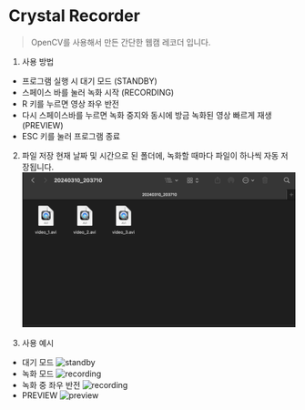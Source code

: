 # Crystal Recorder
> OpenCV를 사용해서 만든 간단한 웹캠 레코더 입니다.

1. 사용 방법
* 프로그램 실행 시 대기 모드 (STANDBY)
* 스페이스 바를 눌러 녹화 시작 (RECORDING)
* R 키를 누르면 영상 좌우 반전
* 다시 스페이스바를 누르면 녹화 중지와 동시에 방금 녹화된 영상 빠르게 재생 (PREVIEW)
* ESC 키를 눌러 프로그램 종료

2. 파일 저장
현재 날짜 및 시간으로 된 폴더에, 녹화할 때마다 파일이 하나씩 자동 저장됩니다.
![save](img/save.png)

3. 사용 예시
* 대기 모드 
![standby](img/standby.png)
* 녹화 모드
![recording](img/recording.png)
* 녹화 중 좌우 반전
![recording](img/recording_rev.png)
* PREVIEW
![preview](img/preview.png)
